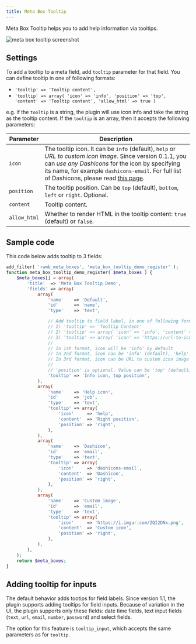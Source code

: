 ```yaml
---
title: Meta Box Tooltip
---
```


Meta Box Tooltip helps you to add help information via tooltips.

![meta box tooltip screenshot](https://i0.wp.com/metabox.io/wp-content/uploads/2014/10/meta-box-tooltip.png)

## Settings

To add a tooltip to a meta field, add `tooltip` parameter for that field. You can define tooltip in one of following formats:

- `'tooltip' => 'Tooltip content',`
- `'tooltip' => array( 'icon' => 'info', 'position' => 'top', 'content' => 'Tooltip content', 'allow_html' => true )`

e.g. if the `tooltip` is a string, the plugin will use icon info and take the string as the tooltip content. If the `tooltip` is an array, then it accepts the following parameters:

Parameter|Description
---|---
`icon`|The tooltip icon. It can be `info` (default), `help` or *URL to custom icon image*. Since version 0.1.1, you can *use any Dashicons* for the icon by specifying its name, for example `dashicons-email`. For full list of Dashicons, please read [this page](https://developer.wordpress.org/resource/dashicons/).
`position`|The tooltip position. Can be `top` (default), `bottom`, `left` or `right`. Optional.
`content`|Tooltip content.
`allow_html`|Whether to render HTML in the tooltip content: `true` (default) or `false`.

## Sample code

This code below adds tooltip to 3 fields:

```php
add_filter( 'rwmb_meta_boxes', 'meta_box_tooltip_demo_register' );
function meta_box_tooltip_demo_register( $meta_boxes ) {
    $meta_boxes[] = array(
        'title'  => 'Meta Box Tooltip Demo',
        'fields' => array(
            array(
                'name'    => 'Default',
                'id'      => 'name',
                'type'    => 'text',

                // Add tooltip to field label, in one of following formats
                // 1) 'tooltip' => 'Tooltip Content'
                // 2) 'tooltip' => array( 'icon' => 'info', 'content' => 'Tooltip Content', 'position' => 'top' )
                // 3) 'tooltip' => array( 'icon' => 'https://url-to-icon-image.png', 'content' => 'Tooltip Content', 'position' => 'top' )
                //
                // In 1st format, icon will be 'info' by default
                // In 2nd format, icon can be 'info' (default), 'help' or any Dashicons (see https://developer.wordpress.org/resource/dashicons/)
                // In 3rd format, icon can be URL to custom icon image
                //
                // 'position' is optional. Value can be 'top' (default), 'bottom', 'left', 'right'
                'tooltip' => 'Info icon, top position',
            ),
            array(
                'name'    => 'Help icon',
                'id'      => 'job',
                'type'    => 'text',
                'tooltip' => array(
                    'icon'     => 'help',
                    'content'  => 'Right position',
                    'position' => 'right',
                ),
            ),
            array(
                'name'    => 'Dashicon',
                'id'      => 'email',
                'type'    => 'text',
                'tooltip' => array(
                    'icon'     => 'dashicons-email',
                    'content'  => 'Dashicon',
                    'position' => 'right',
                ),
            ),
            array(
                'name'    => 'Custom image',
                'id'      => 'email',
                'type'    => 'text',
                'tooltip' => array(
                    'icon'     => 'https://i.imgur.com/ZQI2DNx.png',
                    'content'  => 'Custom icon',
                    'position' => 'right',
                ),
            ),
        ),
    );
    return $meta_boxes;
}
```

## Adding tooltip for inputs

The default behavior adds tootips for field labels. Since version 1.1, the plugin supports adding tooltips for field inputs. Because of variation in the UI, the plugin supports only these fields: date time fields, text input fields (`text`, `url`, `email`, `number`, `password`) and select fields.

The option for this feature is `tooltip_input`, which accepts the same parameters as for `tooltip`.
